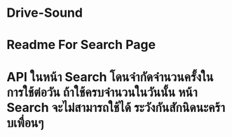 # Drive-Sound
# Readme For Search Page
# API ในหน้า Search โดนจำกัดจำนวนครั้งในการใช้ต่อวัน ถ้าใช้ครบจำนวนในวันนั้น หน้า Search จะไม่สามารถใช้ได้ ระวังกันสักนิดนะคร้าบเพื่อนๆ
